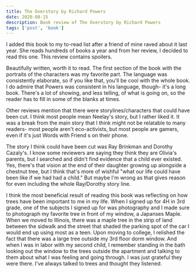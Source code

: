 ```yaml
---
title: The Overstory by Richard Powers
date: 2020-08-15
description: Book review of The Overstory by Richard Powers
tags: ['post', 'book']
---
```


I added this book to my to-read list after a friend of mine raved about it last year. She reads hundreds of books
a year and from her review, I decided to read this one. This review contains spoilers.

Beautifully written, worth it to read. The first section of the book with the portraits of the characters
was my favorite part. The language was consistently elaborate, so if you like that, you'll be cool with the whole
book. I do admire that Powers was consistent in his language, though- it's a long book. There's a lot of showing,
and less telling, of what is going on, so the reader has to fill in some of the blanks at times.

Other reviews mention that there were storylines/characters that could have been cut. I think most people mean
Neelay's story, but I rather liked it. It was a break from the main story that I think might not be relatable to
many readers- most people aren't eco-activists, but most people are gamers, even if it's just Words with Friend
s on their phone.

The story I think could have been cut was Ray Brinkman and Dorothy Cazaly's. I know some reviewers are saying
they think they are Olivia's parents, but I searched and didn't find evidence that a child ever existed. Yes, there's
that vision at the end of their daughter growing up alongside a chestnut tree, but I think that's more of wishful
"what our life could have been like if we had had a child." But maybe I'm wrong as that gives reason for even including
the whole Ray/Dorothy story line.

I think the most beneficial result of reading this book was reflecting on how trees have been important to me in my
life. When I signed up for 4H in 3rd grade, one of the subjects I signed up for was photography and I made sure to
photograph my favorite tree in front of my window, a Japanses Maple. When we moved to Illinois, there was a maple tree
in the strip of land between the sidwalk and the street that shaded the parking spot of the car I would end up using
most as a teen. Upon moving to college, I relished the fact that there was a large tree outside my 3rd floor dorm window.
And when I was in labor with my second child, I remember standing in the bath looking out the window to the trees outside
the apartment and talking to them about what I was feeling and going through. I was just grateful they were there.
I've always talked to trees and thought they listened.
